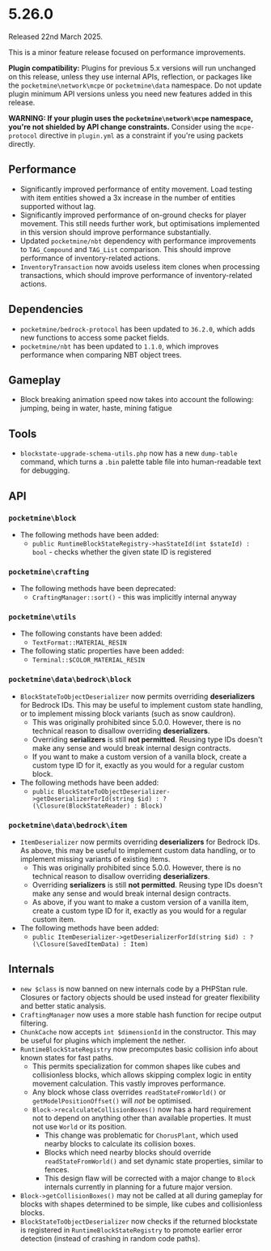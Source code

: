 # 5.26.0
Released 22nd March 2025.

This is a minor feature release focused on performance improvements.

**Plugin compatibility:** Plugins for previous 5.x versions will run unchanged on this release, unless they use internal APIs, reflection, or packages like the `pocketmine\network\mcpe` or `pocketmine\data` namespace.
Do not update plugin minimum API versions unless you need new features added in this release.

**WARNING: If your plugin uses the `pocketmine\network\mcpe` namespace, you're not shielded by API change constraints.**
Consider using the `mcpe-protocol` directive in `plugin.yml` as a constraint if you're using packets directly.

## Performance
- Significantly improved performance of entity movement. Load testing with item entities showed a 3x increase in the number of entities supported without lag.
- Significantly improved performance of on-ground checks for player movement. This still needs further work, but optimisations implemented in this version should improve performance substantially.
- Updated `pocketmine/nbt` dependency with performance improvements to `TAG_Compound` and `TAG_List` comparison. This should improve performance of inventory-related actions.
- `InventoryTransaction` now avoids useless item clones when processing transactions, which should improve performance of inventory-related actions.

## Dependencies
- `pocketmine/bedrock-protocol` has been updated to `36.2.0`, which adds new functions to access some packet fields.
- `pocketmine/nbt` has been updated to `1.1.0`, which improves performance when comparing NBT object trees.

## Gameplay
- Block breaking animation speed now takes into account the following: jumping, being in water, haste, mining fatigue

## Tools
- `blockstate-upgrade-schema-utils.php` now has a new `dump-table` command, which turns a `.bin` palette table file into human-readable text for debugging.

## API
### `pocketmine\block`
- The following methods have been added:
  - `public RuntimeBlockStateRegistry->hasStateId(int $stateId) : bool` - checks whether the given state ID is registered

### `pocketmine\crafting`
- The following methods have been deprecated:
  - `CraftingManager::sort()` - this was implicitly internal anyway

### `pocketmine\utils`
- The following constants have been added:
  - `TextFormat::MATERIAL_RESIN`
- The following static properties have been added:
  - `Terminal::$COLOR_MATERIAL_RESIN`

### `pocketmine\data\bedrock\block`
- `BlockStateToObjectDeserializer` now permits overriding **deserializers** for Bedrock IDs. This may be useful to implement custom state handling, or to implement missing block variants (such as snow cauldron).
  - This was originally prohibited since 5.0.0. However, there is no technical reason to disallow overriding **deserializers**.
  - Overriding **serializers** is still **not permitted**. Reusing type IDs doesn't make any sense and would break internal design contracts.
  - If you want to make a custom version of a vanilla block, create a custom type ID for it, exactly as you would for a regular custom block.
- The following methods have been added:
  - `public BlockStateToObjectDeserializer->getDeserializerForId(string $id) : ?(\Closure(BlockStateReader) : Block)`

### `pocketmine\data\bedrock\item`
- `ItemDeserializer` now permits overriding **deserializers** for Bedrock IDs. As above, this may be useful to implement custom data handling, or to implement missing variants of existing items.
  - This was originally prohibited since 5.0.0. However, there is no technical reason to disallow overriding **deserializers**.
  - Overriding **serializers** is still **not permitted**. Reusing type IDs doesn't make any sense and would break internal design contracts.
  - As above, if you want to make a custom version of a vanilla item, create a custom type ID for it, exactly as you would for a regular custom item.
- The following methods have been added:
  - `public ItemDeserializer->getDeserializerForId(string $id) : ?(\Closure(SavedItemData) : Item)`

## Internals
- `new $class` is now banned on new internals code by a PHPStan rule. Closures or factory objects should be used instead for greater flexibility and better static analysis.
- `CraftingManager` now uses a more stable hash function for recipe output filtering.
- `ChunkCache` now accepts `int $dimensionId` in the constructor. This may be useful for plugins which implement the nether.
- `RuntimeBlockStateRegistry` now precomputes basic collision info about known states for fast paths.
  - This permits specialization for common shapes like cubes and collisionless blocks, which allows skipping complex logic in entity movement calculation. This vastly improves performance.
  - Any block whose class overrides `readStateFromWorld()` or `getModelPositionOffset()` will *not* be optimised.
  - `Block->recalculateCollisionBoxes()` now has a hard requirement not to depend on anything other than available properties. It must not use `World` or its position.
    - This change was problematic for `ChorusPlant`, which used nearby blocks to calculate its collision boxes.
    - Blocks which need nearby blocks should override `readStateFromWorld()` and set dynamic state properties, similar to fences.
    - This design flaw will be corrected with a major change to `Block` internals currently in planning for a future major version.
- `Block->getCollisionBoxes()` may not be called at all during gameplay for blocks with shapes determined to be simple, like cubes and collisionless blocks.
- `BlockStateToObjectDeserializer` now checks if the returned blockstate is registered in `RuntimeBlockStateRegistry` to promote earlier error detection (instead of crashing in random code paths).
